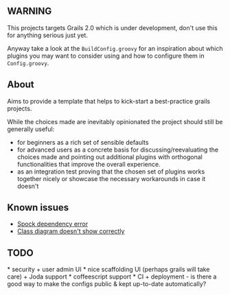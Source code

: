 <h2>WARNING</h2>

This projects targets Grails 2.0 which is under development, don't use this for anything serious just yet.

Anyway take a look at the <code>BuildConfig.groovy</code> for an inspiration about which plugins you may want to
consider using and how to configure them in <code>Config.groovy</code>.

<h2>About</h2>

Aims to provide a template that helps to kick-start a best-practice grails projects. 

While the choices made are inevitably opinionated the project should still be generally useful:

* for beginners as a rich set of sensible defaults
* for advanced users as a concrete basis for discussing/reevaluating the choices made and pointing out
	additional plugins with orthogonal functionalities that improve the overall experience.
* as an integration test proving that the chosen set of plugins works together nicely or 
	showcase the necessary workarounds in case it doesn't

<h2>Known issues</h2>

* [Spock dependency error](http://jira.grails.org/browse/GPSPOCK-2?focusedCommentId=64393&page=com.atlassian.jira.plugin.system.issuetabpanels:comment-tabpanel#comment-64393)
* [Class diagram doesn't show correctly](http://jira.grails.org/browse/GPCLASSDIAGRAM-16)

<h2>TODO</h2>
* security + user admin UI
* nice scaffolding UI (perhaps grails will take care) + Joda support
* coffeescript support
* CI + deployment - is there a good way to make the configs public & kept up-to-date automatically?
